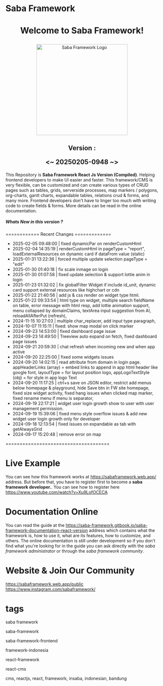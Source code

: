 <h1>Saba Framework</h1>

# <p align="center">Welcome to Saba Framework!</p>

<p align="center"><img src="https://res.cloudinary.com/insaba/image/upload/v1700625287/saba_framework/logo_saba_framework_gqw72y.png" alt="Saba Framework Logo" width="300"></p>

## <p align="center">Version : </p><p align="center"><~ 20250205-0948 ~></p>

This Repository is **Saba Framework React Js Version (Compiled)**. Helping frontend developers to make UI easier and faster. This framework/CMS is very flexible, can be customized and can create various types of CRUD pages such as tables, grids, serverside processes, map markers / polygons, org-charts, gantt charts, expandable tables, relations crud & forms, and many more. Frontend developers don't have to linger too much with writing code to create fields & forms. More details can be read in the online documentation.

##### Whats New in this version ?

============ Recent Changes =============

- 2025-02-05 09:48:00 | fixed dynamicPar on renderCustomHtml
- 2025-02-04 14:35:19 | renderCustomHtml in pageType = "report", loadExternalResources  on dynamic card if dataFrom value (static)
- 2025-01-31 13:22:36 | forced multiple update selection pageType = "edit"
- 2025-01-30 01:40:18 | fix scale inmage on login
- 2025-01-30 01:07:58 | fixed update selection & support lottie anim in login
- 2025-01-23 01:32:02 | fix globalFilter Widget if include id_unit,  dynamic card support external resources like highchart or cdn
- 2025-01-22 21:40:56 | add js & css render on widget type html.
- 2025-01-22 09:33:54 | html type on widget, multiple search fieldName on table, error message with html resp,  add lottie animation support, menu collapsed by domainClaims, textArea input suggestion from AI, reloadAllAfterPut (refresh),
- 2024-11-15 10:27:03 | multiple char_replacer, add input type paragraph,
- 2024-10-07 11:15:11 | fixed: show map modal on click marker
- 2024-09-23 14:53:00 | fixed dashboard page issue
- 2024-09-23 14:49:50 | Treeview auto expand on fetch, fixed dashboard page issues
- 2024-09-21 20:59:30 | chat refresh when incoming new and when app active
- 2024-09-20 22:25:00 | fixed some widgets issues
- 2024-09-20 14:02:15 | read attribute from domain in login page. appHeaderLinks (array) = embed links to append in app html header like google font,  layoutType = for layout position logo,  appLogoTextStyle (obj) = for style in app logo Text
- 2024-09-20 11:17:25 | ctrl+s save on JSON editor,  restrict add menus below homepage & playground, hide Save btn in FW site homepage,  fixed size widget activity, fixed hang issues when clicked map marker,  fixed rename menu if menu is separator,
- 2024-09-19 22:17:21 | widget user login growth show to user with user management permission.
- 2024-09-19 15:39:06 | fixed menu style overflow issues & add new widget user login growth only for developer
- 2024-09-18 12:13:54 | fixed issues on expandable as tab with getAlwaysGrid
- 2024-09-17 15:20:48 | remove error on map

=====================================

# Live Example

You can see how this framework works at https://sabaframework.web.app/ address. But before that, you have to register first to become a **saba framework developer.**. You can see how to register here https://www.youtube.com/watch?v=Xu9LofOCECA

# Documentation Online

You can read the guide at the https://saba-framework.gitbook.io/saba-framework-documentation-react-version address which contains what the framework is, how to use it, what are its features, how to customize, and others. The online documentation is still under development so if you don't find what you're looking for in the guide you can ask directly with the _saba framework administrator_ or through the _saba framework community_.

# Website & Join Our Community

https://sabaframework.web.app/public
https://www.instagram.com/sabaframework/

# tags

<p>saba framework</p>
<p>saba-framework</p>
<p>saba-framework-frontend</p>
<p>framework-indonesia</p>
<p>react-framework</p>
<p>react-cms</p>
<p>cms, reactjs, react, framework, insaba, indonesian, bandung</p>
